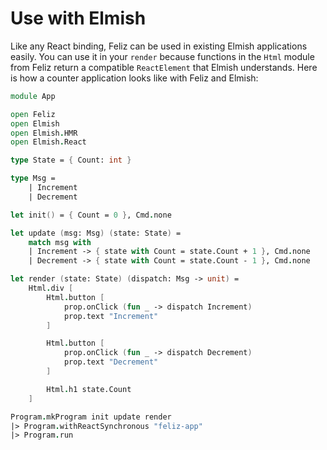 # Use with Elmish

Like any React binding, Feliz can be used in existing Elmish applications easily. You can use it in your `render` because functions in the `Html` module from Feliz return a compatible `ReactElement` that Elmish understands. Here is how a counter application looks like with Feliz and Elmish:

```fs
module App

open Feliz
open Elmish
open Elmish.HMR
open Elmish.React

type State = { Count: int }

type Msg =
    | Increment
    | Decrement

let init() = { Count = 0 }, Cmd.none

let update (msg: Msg) (state: State) =
    match msg with
    | Increment -> { state with Count = state.Count + 1 }, Cmd.none
    | Decrement -> { state with Count = state.Count - 1 }, Cmd.none

let render (state: State) (dispatch: Msg -> unit) =
    Html.div [
        Html.button [
            prop.onClick (fun _ -> dispatch Increment)
            prop.text "Increment"
        ]

        Html.button [
            prop.onClick (fun _ -> dispatch Decrement)
            prop.text "Decrement"
        ]

        Html.h1 state.Count
    ]

Program.mkProgram init update render
|> Program.withReactSynchronous "feliz-app"
|> Program.run    
```